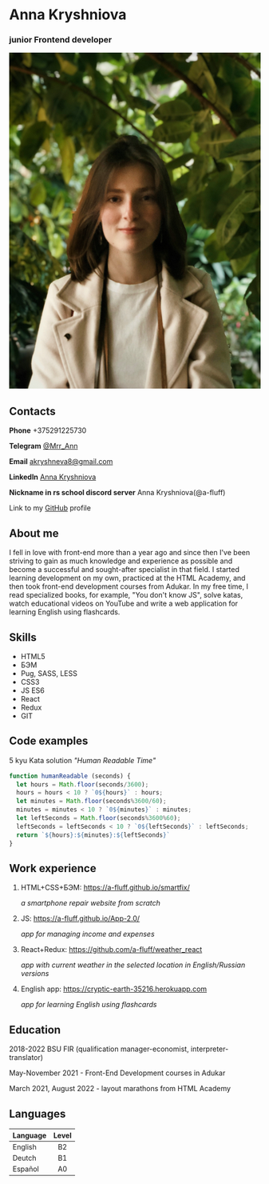 # **Anna Kryshniova**
### junior Frontend developer
![Anna](/assets/img/profile-photo.jpg)
## Contacts
**Phone** +375291225730

**Telegram** [@Mrr_Ann](https://t.me/@Mrr_Ann)

**Email** akryshneva8@gmail.com

**LinkedIn** [Anna Kryshniova](https://www.linkedin.com/in//anna-kryshniova-6880b41a7)

**Nickname in rs school discord server** Anna Kryshniova(@a-fluff)

Link to my [GitHub](https://github.com/a-fluff) profile
## About me
I fell in love with front-end more than a year ago and since then I've been striving to gain as much knowledge and experience as possible and become a successful and sought-after specialist in that field.
I started learning development on my own, practiced at the HTML Academy, and then took front-end development courses from Adukar. In my free time, I read specialized books, for example, "You don't know JS", solve katas, watch educational videos on YouTube and write a web application for learning English using flashcards.
## Skills
* HTML5
* БЭМ
* Pug, SASS, LESS
* CSS3
* JS ES6
* React
* Redux
* GIT
## Code examples
5 kyu Kata solution *"Human Readable Time"*
```JavaScript
function humanReadable (seconds) {
  let hours = Math.floor(seconds/3600);
  hours = hours < 10 ? `0${hours}` : hours;
  let minutes = Math.floor(seconds%3600/60);
  minutes = minutes < 10 ? `0${minutes}` : minutes;
  let leftSeconds = Math.floor(seconds%3600%60);
  leftSeconds = leftSeconds < 10 ? `0${leftSeconds}` : leftSeconds;
  return `${hours}:${minutes}:${leftSeconds}`
} 
```
## Work experience
1. HTML+CSS+БЭМ: https://a-fluff.github.io/smartfix/

    *a smartphone repair website from scratch*

2. JS: https://a-fluff.github.io/App-2.0/

    *app for managing income and expenses*

3. React+Redux: https://github.com/a-fluff/weather_react

    *app with current weather in the selected location in English/Russian versions*

4. English app: https://cryptic-earth-35216.herokuapp.com

    *app for learning English using flashcards*
## Education
2018-2022 BSU FIR (qualification manager-economist, interpreter-translator)

May-November 2021 - Front-End Development courses in Adukar

March 2021, August 2022 - layout marathons from HTML Academy
## Languages
Language   | Level
-----------|:-----:
English    | B2
Deutch     | B1
Español    | A0
